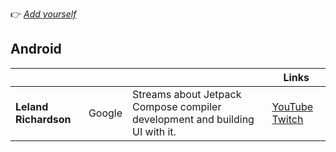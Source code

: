 👉 _[Add yourself](https://github.com/dector/kotlin-streamers/issues)_

## Android

||||Links|
|---|---|---|---|
| **Leland Richardson** | Google | Streams about Jetpack Compose compiler development and building UI with it. | [YouTube](https://www.youtube.com/channel/UC12QSFbBDrf-yrGrXspdV3A) [Twitch](https://www.twitch.tv/intelligibabble/) | 


